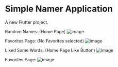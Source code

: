 # Simple Namer Application

A new Flutter project.

Random Names: (Home Page)
![image](https://github.com/tymnec/namer_app/assets/84772872/d2b89793-05d1-4c7c-b9ee-f1919448a746)

Favorites Page: (No Favorites selected)
![image](https://github.com/tymnec/namer_app/assets/84772872/d8def509-ef84-4143-93e0-68524668a430)

Liked Some Words: (Home Page Like Button)
![image](https://github.com/tymnec/namer_app/assets/84772872/a24cf71b-2832-454c-87df-6024a3ae1df7)

Favorites Page: 
![image](https://github.com/tymnec/namer_app/assets/84772872/2ba97aff-616a-4167-b02b-667aac234e90)
